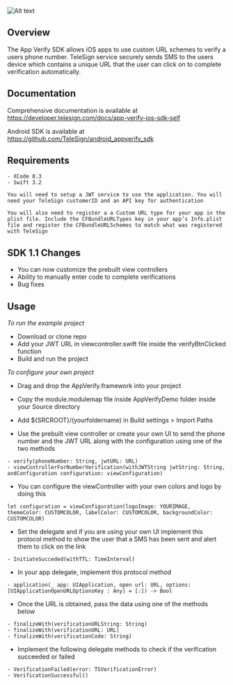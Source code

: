 ![Alt text](https://github.com/TeleSign/ios_verification_sdk/blob/master/banner.jpg)
## Overview

The App Verify SDK allows iOS apps to use custom URL schemes to verify a users phone number. TeleSign service securely sends SMS to the users device which contains a unique URL that the user can click on to complete verification automatically.

## Documentation
Comprehensive documentation is available at https://developer.telesign.com/docs/app-verify-ios-sdk-self

Android SDK is available at https://github.com/TeleSign/android_appverify_sdk

## Requirements 
	- XCode 8.3
	- Swift 3.2
` You will need to setup a JWT service to use the application. You will need your TeleSign customerID and an API key for authentication `

` You will also need to register a a Custom URL type for your app in the plist file. Include the CFBundleURLTypes key in your app’s Info.plist file and register the CFBundleURLSchemes to match what was registered with TeleSign  `


## SDK 1.1 Changes
- You can now customize the prebuilt view controllers
- Ability to manually enter code to complete verifications
- Bug fixes
	
## Usage 

*To run the example project*

- Download or clone repo
- Add your JWT URL in viewcontroller.swift file inside the verifyBtnClicked function
- Build and run the project
		
*To configure your own project*

- Drag and drop the AppVerify.framework into your project
- Copy the module.modulemap file inside AppVerifyDemo folder inside your Source directory
- Add ${SRCROOT}/(yourfoldername) in Build settings > Import Paths 

- Use the prebuilt view controller or create your own UI to send the phone number and the JWT URL along with the configuration using one of the two methods 

```
- verify(phoneNumber: String, jwtURL: URL)
- viewControllerForNumberVerification(withJWTString jwtString: String, andConfiguration configuration: viewConfiguration)
```

- You can configure the viewController with your own colors and logo by doing this 

```
let configuration = viewConfiguration(logoImage: YOURIMAGE, themeColor: CUSTOMCOLOR, labelColor: CUSTOMCOLOR, backgroundColor: CUSTOMCOLOR)
```

- Set the delegate and if you are using your own UI implement this protocol method to show the user that a SMS has been sent and alert them to click on the link
```
- InitiateSucceded(withTTL: TimeInterval)
```

- In your app delegate, implement this protocol method 
```
- application(_ app: UIApplication, open url: URL, options: [UIApplicationOpenURLOptionsKey : Any] = [:]) -> Bool
```
- Once the URL is obtained, pass the data using one of the methods below
```
- finalizeWith(verificationURLString: String)
- finalizeWith(verificationURL: URL)
- finalizeWith(verificationCode: String)
```
- Implement the following delegate methods to check if the verification succeeded or failed

```
- VerificationFailed(error: TSVerificationError)
- VerificationSuccessful()
```
			 
		

